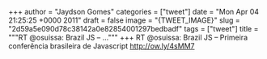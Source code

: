 
+++
author = "Jaydson Gomes"
categories = ["tweet"]
date = "Mon Apr 04 21:25:25 +0000 2011"
draft = false
image = "{TWEET_IMAGE}"
slug = "2d59a5e090d78c38142a0e82854001297bedbadf"
tags = ["tweet"]
title = """RT @osuissa: Brazil JS – ..."""
+++
RT @osuissa: Brazil JS – Primeira conferência brasileira de Javascript http://ow.ly/4sMM7

